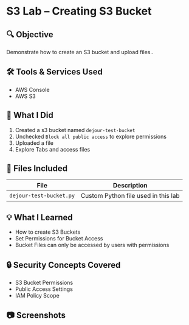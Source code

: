 # S3 Lab – Creating S3 Bucket

## 🔍 Objective
Demonstrate how to create an S3 bucket and upload files..

## 🛠️ Tools & Services Used
- AWS Console
- AWS S3

## 📝 What I Did
1. Created a s3 bucket named `dejour-test-bucket`
2. Unchecked `Block all public access` to explore permissions
3. Uploaded a file
4. Explore Tabs and access files

## 📁 Files Included
| File | Description |
|------|-------------|
| `dejour-test-bucket.py` | Custom Python file used in this lab |

## 💡 What I Learned
- How to create S3 Buckets
- Set Permissions for Bucket Access
- Bucket Files can only be accessed by users with permissions

## 🔒 Security Concepts Covered
- S3 Bucket Permissions
- Public Access Settings
- IAM Policy Scope

## 📷 Screenshots
